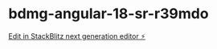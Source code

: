# bdmg-angular-18-sr-r39mdo

[Edit in StackBlitz next generation editor ⚡️](https://stackblitz.com/~/github.com/adrianobisca/bdmg-angular-18-sr-r39mdo)
